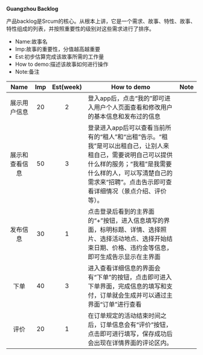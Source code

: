 **<p align=“center”>Guangzhou Backlog</p>**

产品backlog是Srcum的核心。从根本上讲，它是一个需求、故事、特性、故事、特性组成的列表，并按照重要性的级别对这些需求进行了排序。

- Name:故事名
- Imp:故事的重要性，分值越高越重要
- Est:初步估算完成该故事所需的工作量
- How to demo:描述该故事如何进行操作
- Note:备注

| Name | Imp | Est(week) | How to demo |Note|
|:---:|:---:|:---:|------|----|
|展示用户信息|20|2|登入app后，点击“我的”即可进入用户个人页面查看和修改用户的基本信息和发布过的信息||
|展示和查看信息|50|3|登录进入app后可以查看当前所有的“租人”和“出租”告示。“租我”是可以出租自己，让别人来租自己，需要说明自己可以提供什么样的服务；“我租”是我需要什么样的人，可以写清楚自己的需求来“招聘”。点击告示即可查看详细情况（景点介绍、评价等）。||
|发布信息|30|1|点击登录后看到的主界面的“+”按钮，进入信息填写的界面，标明标题、详情、选择照片、选择活动地点、选择开始结束日期、价格、违约金等信息，即可生成告示显示在主界面||
|下单|40|3|进入查看详细信息的界面会有“下单”的按钮，点击即可进入下单界面，完成信息的填写和支付，订单就会生成并可以通过主界面“订单”进行查看||
|评价|20|1|在订单规定的活动结束时间之后，订单信息会有“评价”按钮，点击即可进行填写，保存成功后会出现在详情界面的评论区内。||
